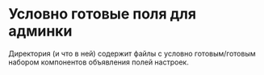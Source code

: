 # Условно готовые поля для админки

Директория (и что в ней) содержит файлы с условно готовым/готовым набором компонентов объявления полей настроек.